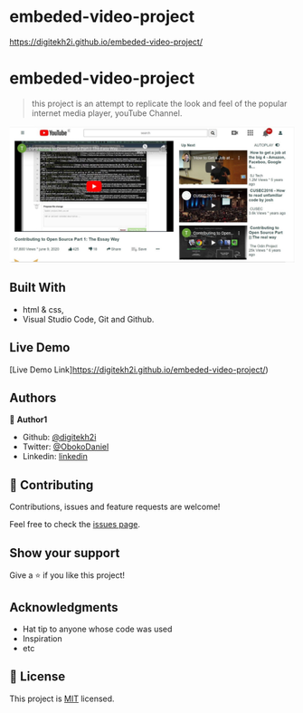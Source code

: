 # embeded-video-project
https://digitekh2i.github.io/embeded-video-project/

# embeded-video-project

> this project is an attempt to replicate the look and feel of the popular internet media player, youTube Channel.

![screenshot](image/final-pg.jpg)


## Built With

- html & css,
- Visual Studio Code, Git and Github.

## Live Demo
[Live Demo Link]https://digitekh2i.github.io/embeded-video-project/)

## Authors

👤 **Author1**

- Github: [@digitekh2i](https://https://github.com/digitekh2i)
- Twitter: [@ObokoDaniel](https://twitter.com/ObokoDaniel)
- Linkedin: [linkedin](http://linkedin.com/in/daniel-dikachi-1luvtek101)

## 🤝 Contributing

Contributions, issues and feature requests are welcome!

Feel free to check the [issues page](issues/).

## Show your support

Give a ⭐️ if you like this project!

## Acknowledgments

- Hat tip to anyone whose code was used
- Inspiration
- etc

## 📝 License

This project is [MIT](lic.url) licensed.
